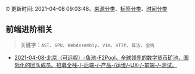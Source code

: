 :alarm_clock: 更新时间: 2021-04-08 09:03:48。[来源分类](../README.md)、[标签分类](../TAGS.md)、[时间分类](../TIMELINE.md)

## 前端进阶相关


> 关键字：`AST`、`GPU`、`WebAssembly`、`Vim`、`HTTP`、`算法`、`全栈`



- [2021-04-08-北京（可远程）-鱼池-F2Pool，全球领先的数字货币矿池，国际化的团队成员。招募全栈-/-后端-/-产品-/运维/-UX-/-前端-/-测试。](https://www.v2ex.com/t/769088) 